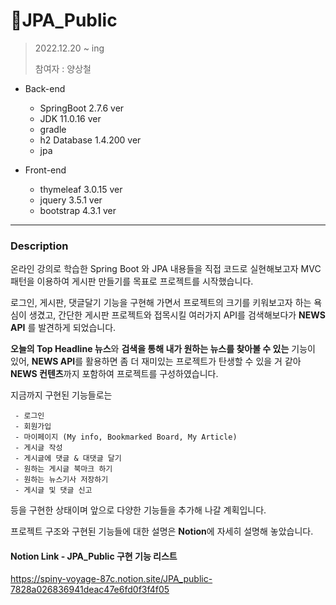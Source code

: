 # 📝JPA_Public
> 2022.12.20 ~ ing
> 
> 참여자 : 양상철
- Back-end
  - SpringBoot 2.7.6 ver
  - JDK 11.0.16 ver
  - gradle
  - h2 Database 1.4.200 ver
  - jpa
  

- Front-end
  - thymeleaf 3.0.15 ver
  - jquery 3.5.1 ver
  - bootstrap 4.3.1 ver

---

### Description

 온라인 강의로 학습한 Spring Boot 와 JPA 내용들을 직접 코드로 
실현해보고자 MVC 패턴을 이용하여 게시판 만들기를 목표로 프로젝트를 시작했습니다.

로그인, 게시판, 댓글달기 기능을 구현해 가면서 프로젝트의 크기를 키워보고자 하는 욕심이 생겼고,
간단한 게시판 프로젝트와 접목시킬 여러가지 API를 검색해보다가 **NEWS API** 를 발견하게 되었습니다.

**오늘의 Top Headline 뉴스**와 **검색을 통해 내가 원하는 뉴스를 찾아볼 수 있는** 기능이 있어, **NEWS API**를 활용하면
좀 더 재미있는 프로젝트가 탄생할 수 있을 거 같아 **NEWS 컨텐츠**까지 포함하여 프로젝트를 구성하였습니다.

지금까지 구현된 기능들로는
````
 - 로그인
 - 회원가입
 - 마이페이지 (My info, Bookmarked Board, My Article)
 - 게시글 작성
 - 게시글에 댓글 & 대댓글 달기
 - 원하는 게시글 북마크 하기
 - 원하는 뉴스기사 저장하기
 - 게시글 및 댓글 신고
````
등을 구현한 상태이며 앞으로 다양한 기능들을 추가해 나갈 계획입니다. 

프로젝트 구조와 구현된 기능들에 대한 설명은 **Notion**에 자세히 설명해 놓았습니다.



#### Notion Link - JPA_Public 구현 기능 리스트

https://spiny-voyage-87c.notion.site/JPA_public-7828a026836941deac47e6fd0f3f4f05
